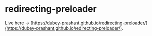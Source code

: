 # redirecting-preloader

Live here -> [https://dubey-prashant.github.io/redirecting-preloader/](https://dubey-prashant.github.io/redirecting-preloader/).
